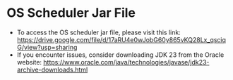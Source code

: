 # OS Scheduler Jar File
  - To access the OS scheduler jar file, please visit this link: https://drive.google.com/file/d/17aRU4e0wJobG60y865vKQ28Lx_qsciqG/view?usp=sharing
  - If you encounter issues, consider downloading JDK 23 from the Oracle website: https://www.oracle.com/java/technologies/javase/jdk23-archive-downloads.html
